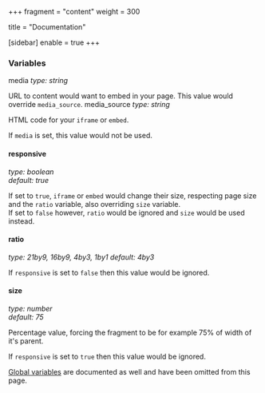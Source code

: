 +++
fragment = "content"
weight = 300

title = "Documentation"

[sidebar]
  enable = true
+++

### Variables

media
*type: string*

URL to content would want to embed in your page. This value would override `media_source`.
media_source
*type: string*

HTML code for your `iframe` or `embed`.

If `media` is set, this value would not be used.

#### responsive
*type: boolean*  
*default: true*

If set to `true`, `iframe` or `embed` would change their size, respecting page size and the `ratio` variable, also overriding `size` variable.  
If set to `false` however, `ratio` would be ignored and `size` would be used instead.

#### ratio
*type: 21by9, 16by9, 4by3, 1by1*
*default: 4by3*

If `responsive` is set to `false` then this value would be ignored.

#### size
*type: number*  
*default: 75*

Percentage value, forcing the fragment to be for example 75% of width of it's parent.

If `responsive` is set to `true` then this value would be ignored.

[Global variables](/docs/global-variables) are documented as well and have been omitted from this page.
